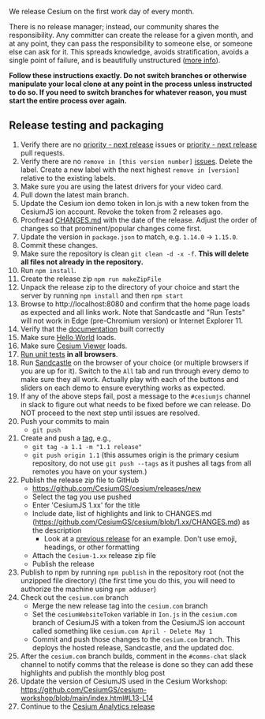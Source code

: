 We release Cesium on the first work day of every month.

There is no release manager; instead, our community shares the responsibility.  Any committer can create the release for a given month, and at any point, they can pass the responsibility to someone else, or someone else can ask for it.  This spreads knowledge, avoids stratification, avoids a single point of failure, and is beautifully unstructured ([more info](https://community.cesium.com/t/cesium-releases/45)).

__Follow these instructions exactly. Do not switch branches or otherwise manipulate your local clone at any point in the process unless instructed to do so.  If you need to switch branches for whatever reason, you must start the entire process over again.__

## Release testing and packaging
1. Verify there are no [priority - next release](../issues?q=is%3Aopen+is%3Aissue+label%3A"priority+-+next+release") issues or [priority - next release](https://github.com/CesiumGS/cesium/pulls?q=is%3Apr+is%3Aopen+label%3A"priority+-+next+release") pull requests.
1. Verify there are no `remove in [this version number]` [issues](https://github.com/CesiumGS/cesium/labels).  Delete the label.  Create a new label with the next highest `remove in [version]` relative to the existing labels.
1. Make sure you are using the latest drivers for your video card.
1. Pull down the latest main branch.
1. Update the Cesium ion demo token in Ion.js with a new token from the CesiumJS ion account. Revoke the token from 2 releases ago.
1. Proofread [CHANGES.md](../blob/main/CHANGES.md) with the date of the release.  Adjust the order of changes so that prominent/popular changes come first.
1. Update the version in `package.json` to match, e.g. `1.14.0` -> `1.15.0`.
1. Commit these changes.
1. Make sure the repository is clean `git clean -d -x -f`. __This will delete all files not already in the repository.__
1. Run `npm install`.
1. Create the release zip `npm run makeZipFile`
1. Unpack the release zip to the directory of your choice and start the server by running `npm install` and then `npm start`
1. Browse to http://localhost:8080 and confirm that the home page loads as expected and all links work. Note that Sandcastle and "Run Tests" will not work in Edge (pre-Chromium version) or Internet Explorer 11.
1. Verify that the [documentation](http://localhost:8080/Build/Documentation/index.html) built correctly
1. Make sure [Hello World](http://localhost:8080/Apps/HelloWorld.html) loads.
1. Make sure [Cesium Viewer](http://localhost:8080/Apps/CesiumViewer/index.html) loads.
1. [Run unit tests](http://localhost:8080/Specs/SpecRunner.html?webglValidation) **in all browsers**.
1. Run [Sandcastle](http://localhost:8080/Apps/Sandcastle/index.html) on the browser of your choice (or multiple browsers if you are up for it).  Switch to the `All` tab and run through every demo to make sure they all work. Actually play with each of the buttons and sliders on each demo to ensure everything works as expected.
1. If any of the above steps fail, post a message to the `#cesiumjs` channel in slack to figure out what needs to be fixed before we can release.  Do NOT proceed to the next step until issues are resolved.
1. Push your commits to main
   * `git push`
1. Create and push a [tag](http://learn.github.com/p/tagging.html), e.g.,
   * `git tag -a 1.1 -m "1.1 release"`
   * `git push origin 1.1` (this assumes origin is the primary cesium repository, do not use `git push --tags` as it pushes all tags from all remotes you have on your system.)
1. Publish the release zip file to GitHub
   * https://github.com/CesiumGS/cesium/releases/new
   * Select the tag you use pushed
   * Enter 'CesiumJS 1.xx' for the title
   * Include date, list of highlights and link to CHANGES.md (https://github.com/CesiumGS/cesium/blob/1.xx/CHANGES.md) as the description
      * Look at a [previous release](https://github.com/CesiumGS/cesium/releases/tag/1.79) for an example.  Don't use emoji, headings, or other formatting
   * Attach the `Cesium-1.xx` release zip file
   * Publish the release
1. Publish to npm by running `npm publish` in the repository root (not the unzipped file directory) (the first time you do this, you will need to authorize the machine using `npm adduser`)
1. Check out the `cesium.com` branch
   * Merge the new release tag into the `cesium.com` branch
   * Set the `cesiumWebsiteToken` variable in `Ion.js` in the `cesium.com` branch of CesiumJS with a token from the CesiumJS ion account called something like `cesium.com April - Delete May 1`
   * Commit and push those changes to the `cesium.com` branch.  This deploys the hosted release, Sandcastle, and the updated doc.
1. After the `cesium.com` branch builds, comment in the `#comms-chat` slack channel to notify comms that the release is done so they can add these highlights and publish the monthly blog post
1. Update the version of CesiumJS used in the Cesium Workshop: https://github.com/CesiumGS/cesium-workshop/blob/main/index.html#L13-L14
1. Continue to the [Cesium Analytics release](https://github.com/CesiumGS/cesium-analytics/wiki/Release-Guide)